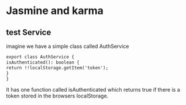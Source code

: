 # Jasmine and karma
## test Service 
imagine we have a simple class called AuthService
```markdown
export class AuthService {
isAuthenticated(): boolean {
return !!localStorage.getItem('token');
}
}
```
It has one function called isAuthenticated which returns true if there is a token stored in the
browsers localStorage.
```markdown
```
```markdown
```
```markdown
```
